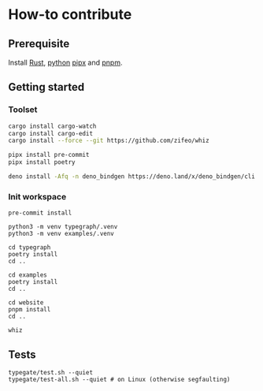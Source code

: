 # How-to contribute

## Prerequisite

Install [Rust](https://www.rust-lang.org/tools/install),
[python](https://www.python.org/downloads/)
[pipx](https://pypa.github.io/pipx/installation/) and
[pnpm](https://pnpm.io/installation).

## Getting started

### Toolset

```bash
cargo install cargo-watch
cargo install cargo-edit
cargo install --force --git https://github.com/zifeo/whiz

pipx install pre-commit
pipx install poetry

deno install -Afq -n deno_bindgen https://deno.land/x/deno_bindgen/cli.ts
```

### Init workspace

```
pre-commit install

python3 -m venv typegraph/.venv
python3 -m venv examples/.venv

cd typegraph
poetry install
cd ..

cd examples
poetry install
cd ..

cd website
pnpm install
cd ..

whiz
```

## Tests

```
typegate/test.sh --quiet
typegate/test-all.sh --quiet # on Linux (otherwise segfaulting)
```
